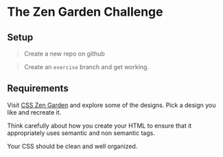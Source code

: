 # The Zen Garden Challenge

## Setup

> Create a new repo on github

> Create an `exercise` branch and get working.

## Requirements

Visit [CSS Zen Garden](https://www.csszengarden.com/examples)  and explore some of the designs.  Pick a design you like and recreate it.

Think carefully about how you create your HTML to ensure that it appropriately uses semantic and non semantic tags.

Your CSS should be clean and well organized.
